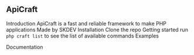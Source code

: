## ApiCraft
Introduction
	ApiCraft is a fast and reliable framework to make PHP applications Made by SKDEV
Installation
	Clone the repo
Getting started
	run `php craft list` to see the list of available commands
Examples
	
Documentation
